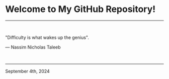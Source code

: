 # Welcome to My GitHub Repository!

---

<br>

"Difficulty is what wakes up the genius"\.

― Nassim Nicholas Taleeb
 
</br>

---
September 4th, 2024
